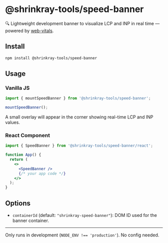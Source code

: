 # @shrinkray-tools/speed-banner

🔍 Lightweight development banner to visualize LCP and INP in real time — powered by [web-vitals](https://github.com/GoogleChrome/web-vitals).

## Install

```bash
npm install @shrinkray-tools/speed-banner
```

## Usage

### Vanilla JS

```js
import { mountSpeedBanner } from '@shrinkray-tools/speed-banner';

mountSpeedBanner();
```

A small overlay will appear in the corner showing real-time LCP and INP values.

### React Component

```jsx
import { SpeedBanner } from '@shrinkray-tools/speed-banner/react';

function App() {
  return (
    <>
      <SpeedBanner />
      {/* your app code */}
    </>
  );
}
```

## Options

- `containerId` (default: `"shrinkray-speed-banner"`): DOM ID used for the banner container.

---

Only runs in development (`NODE_ENV !== 'production'`). No config needed.
